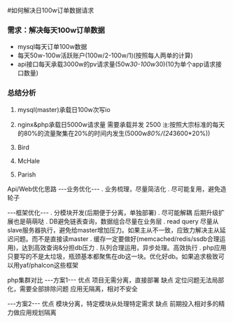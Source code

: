 #如何解决日100w订单数据请求

### 需求：解决每天100w订单数据
* mysql每天订单100w数据
* 每天50w-100w活跃账户(100w/2-100w/1)(按照每人两单的计算)
* api接口每天承载3000w的pv请求量(50w*30-100w*30)(10为单个app请求接口数量)

### 总结分析
1. mysql(master)承载日100w次写io
2. nginx&php承载日5000w请求量  需要承载并发 2500
`注`:按照大宗标准的每天的80%的流量聚集在20%的时间内发生(5000w*80%/(24*3600*20%))


1.  Bird
2.  McHale
3.  Parish

Api/Web优化思路
---业务优化---
. 业务梳理，尽量简洁化
. 尽可能复用，避免造轮子

---框架优化---
. 分模块开发(后期便于分离，单独部署)
. 尽可能解耦 后期升级扩展也是萌萌哒
. DB避免链表查询，数据组合尽量在业务层
. read query 尽量从slave服务器执行，避免给master增加压力。如果主从不一致，应致力解决主从延迟问题。而不是直接读master
. 缓存一定要做好(memcached/redis/ssdb合理运用)，达到高效查询&分担db压力
. 队列合理运用，异步处理。高效执行
. php应用只要写的不是太垃圾，瓶颈基本都聚焦在db这一块。优化好db。如果追求极致可以用yaf/phalcon这些框架




php集群对比
---方案1---
优点
项目无需分离，直接部署
缺点
定位问题无法局部化，需要全部排除问题
应用无隔离，相对不安全

---方案2---
优点
模块分离，特定模块从处理特定需求
缺点
前期投入相对多的精力做应用规划隔离